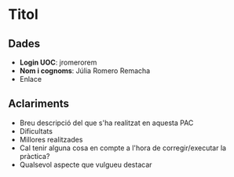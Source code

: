 # Titol

## Dades

- **Login UOC**: jromerorem
- **Nom i cognoms**: Júlia Romero Remacha
- Enlace

## Aclariments

- Breu descripció del que s'ha realitzat en aquesta PAC
- Dificultats
- Millores realitzades
- Cal tenir alguna cosa en compte a l'hora de corregir/executar la pràctica?
- Qualsevol aspecte que vulgueu destacar